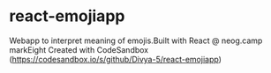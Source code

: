 # react-emojiapp
Webapp to interpret meaning of emojis.Built with React @ neog.camp markEight
Created with CodeSandbox (https://codesandbox.io/s/github/Divya-5/react-emojiapp)

